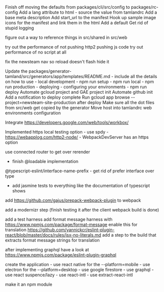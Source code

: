 
Finish off moving the defaults from packages/cli/src/config to packages/rc-config
Add a lang attribute to html - source the value from tamlandrc
Add a base meta description
Add start_url to the manifest
Hook up sample image icons for the manifest and link them in the html
Add a default <meta name="theme-color">
Get rid of stupid logging

figure out a way to reference things in src/shared in src/web

try out the performance of not pushing http2 pushing js code
try out performance of no script at all

fix the newsteam nav so reload doesn't flash hide it

Update the packages/generator-tamland/src/generators/app/templates/README.md
    - include all the details on how to use
        - local development
            - npm run setup
            - npm run local
            - npm run production
        - deploying
            - configuring your environments
            - npm run deploy
Automate gcloud project and GAE project init
Automate github init
Add a notification to deploy complete
Run gcloud app browse --project=newsteam-site-production after deploy
Make sure all the dot files from src/web get copied by the generator
Move host into tamlandrc web environments configuration

Integrate https://developers.google.com/web/tools/workbox/

Implemented https local testing option
    - use spdy
    - https://webapplog.com/http2-node/
    - WebpackDevServer has an https option

use connected router to get over rerender
  - finish @loadable implementation

@typescript-eslint/interface-name-prefix
    - get rid of prefer interface over type

- add jasmine tests to everything like the documentation of typescript shows

add https://github.com/gajus/prepack-webpack-plugin to webpack

add a modernizr step (finish testing it after the client webpack build is done)

add a test harness
add format message harness with https://www.npmjs.com/package/format-message
enable this for translation https://github.com/yannickcr/eslint-plugin-react/blob/master/docs/rules/jsx-no-literals.md
add a step to the build that extracts format message strings for translation

after implementing graphql have a look at https://www.npmjs.com/package/eslint-plugin-graphql

create the application
    - use react native for the --platform=mobile
    - use electron for the --platform=desktop
    - use google firestore
    - use graphql
    - use react suspence/lazy
    - use react-intl
    - use extract-react-intl

make it an npm module
